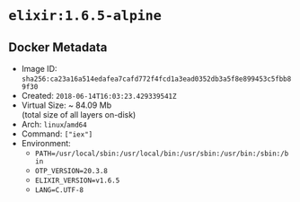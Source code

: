 # `elixir:1.6.5-alpine`

## Docker Metadata

- Image ID: `sha256:ca23a16a514edafea7cafd772f4fcd1a3ead0352db3a5f8e899453c5fbb89f30`
- Created: `2018-06-14T16:03:23.429339541Z`
- Virtual Size: ~ 84.09 Mb  
  (total size of all layers on-disk)
- Arch: `linux`/`amd64`
- Command: `["iex"]`
- Environment:
  - `PATH=/usr/local/sbin:/usr/local/bin:/usr/sbin:/usr/bin:/sbin:/bin`
  - `OTP_VERSION=20.3.8`
  - `ELIXIR_VERSION=v1.6.5`
  - `LANG=C.UTF-8`

